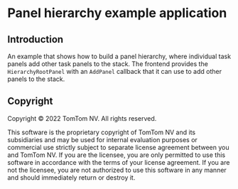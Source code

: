 # Panel hierarchy example application

## Introduction

An example that shows how to build a panel hierarchy, where individual task panels add other task
panels to the stack. The frontend provides the `HierarchyRootPanel` with an `AddPanel` callback that
it can use to add other panels to the stack.

## Copyright

Copyright © 2022 TomTom NV. All rights reserved.

This software is the proprietary copyright of TomTom NV and its subsidiaries and may be
used for internal evaluation purposes or commercial use strictly subject to separate
license agreement between you and TomTom NV. If you are the licensee, you are only permitted
to use this software in accordance with the terms of your license agreement. If you are
not the licensee, you are not authorized to use this software in any manner and should
immediately return or destroy it.
